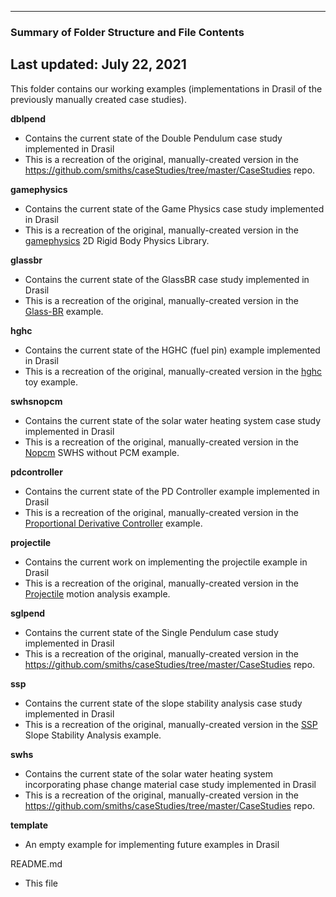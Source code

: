 --------------------------------------------------
### Summary of Folder Structure and File Contents
Last updated: July 22, 2021
--------------------------------------------------

This folder contains our working examples (implementations in Drasil of the previously manually created case studies).

**dblpend**
  - Contains the current state of the Double Pendulum case study implemented in Drasil
  - This is a recreation of the original, manually-created version 
    in the https://github.com/smiths/caseStudies/tree/master/CaseStudies repo.

**gamephysics**
  - Contains the current state of the Game Physics case study implemented in Drasil
  - This is a recreation of the original, manually-created version 
    in the [gamephysics](https://github.com/smiths/caseStudies/tree/master/CaseStudies/gamephys) 2D Rigid Body Physics Library.

**glassbr**
  - Contains the current state of the GlassBR case study implemented in Drasil
  - This is a recreation of the original, manually-created version 
    in the [Glass-BR](https://github.com/smiths/caseStudies/tree/master/CaseStudies/glass) example.
  
**hghc**
  - Contains the current state of the HGHC (fuel pin) example implemented in Drasil
  - This is a recreation of the original, manually-created version 
    in the [hghc](https://github.com/smiths/caseStudies/tree/master/CaseStudies/hghc) toy example.
  
**swhsnopcm**
  - Contains the current state of the solar water heating system case study implemented in Drasil
  - This is a recreation of the original, manually-created version 
    in the [Nopcm](https://github.com/smiths/caseStudies/tree/master/CaseStudies/noPCM) SWHS without PCM example.

**pdcontroller**
  - Contains the current state of the PD Controller example implemented in Drasil
  - This is a recreation of the original, manually-created version 
    in the [Proportional Derivative Controller](https://github.com/muralidn/CAS741-Fall20) example.

**projectile**
  - Contains the current work on implementing the projectile example in Drasil
  - This is a recreation of the original, manually-created version 
    in the [Projectile](https://github.com/smiths/caseStudies/tree/master/CaseStudies/projectile) motion analysis example.  

**sglpend**
  - Contains the current state of the Single Pendulum case study implemented in Drasil
  - This is a recreation of the original, manually-created version 
    in the https://github.com/smiths/caseStudies/tree/master/CaseStudies repo. 

**ssp**
  - Contains the current state of the slope stability analysis case study implemented in Drasil
  - This is a recreation of the original, manually-created version 
    in the [SSP](https://github.com/smiths/caseStudies/tree/master/CaseStudies/ssp) Slope Stability Analysis example. 
  
**swhs**
  - Contains the current state of the solar water heating system incorporating phase change material case study implemented in Drasil
  - This is a recreation of the original, manually-created version 
    in the https://github.com/smiths/caseStudies/tree/master/CaseStudies repo. 

**template**
  - An empty example for implementing future examples in Drasil

README.md
  - This file
